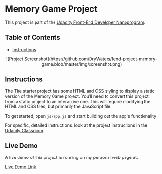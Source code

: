 # Memory Game Project

This project is part of the [Udacity Front-End Developer Nanoprogram](https://www.udacity.com/course/front-end-web-developer-nanodegree--nd001).  

## Table of Contents

* [Instructions](#instructions)

<p align="center">
![Project Screenshot](https://github.com/DryWaters/fend-project-memory-game/blob/master/img/screenshot.png)
</p>

## Instructions

The 
The starter project has some HTML and CSS styling to display a static version of the Memory Game project. You'll need to convert this project from a static project to an interactive one. This will require modifying the HTML and CSS files, but primarily the JavaScript file.

To get started, open `js/app.js` and start building out the app's functionality

For specific, detailed instructions, look at the project instructions in the [Udacity Classroom](https://classroom.udacity.com/me).

## Live Demo

A live demo of this project is running on my personal web page at:

[Live Demo Link](http://watersjournal.com/projects/fend-project-memory-game/index.html)

